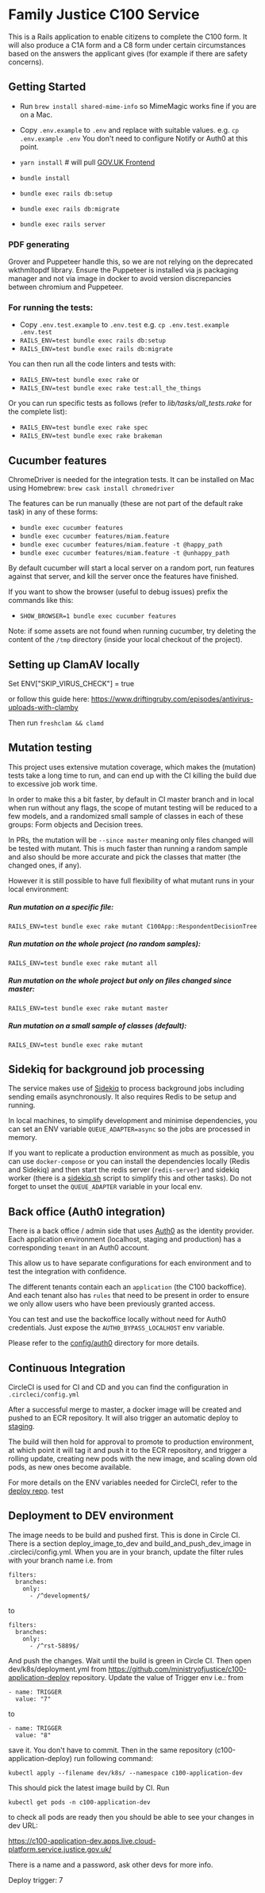 # Family Justice C100 Service

This is a Rails application to enable citizens to complete the C100 form. It will also produce a C1A form and a C8 form under certain circumstances based on the answers the applicant gives (for example if there are safety concerns).

## Getting Started

* Run `brew install shared-mime-info` so MimeMagic works fine if you are on a Mac.

* Copy `.env.example` to `.env` and replace with suitable values. e.g. `cp .env.example .env`
You don't need to configure Notify or Auth0 at this point.

* `yarn install` # will pull [GOV.UK Frontend](https://design-system.service.gov.uk)
* `bundle install`
* `bundle exec rails db:setup`
* `bundle exec rails db:migrate`
* `bundle exec rails server`

### PDF generating
Grover and Puppeteer handle this, so we are not relying on the deprecated wkthmltopdf library.
Ensure the Puppeteer is installed via js packaging manager and not via image in docker to avoid version discrepancies between chromium and Puppeteer.

### For running the tests:

* Copy `.env.test.example` to `.env.test` e.g. `cp .env.test.example .env.test`
* `RAILS_ENV=test bundle exec rails db:setup`
* `RAILS_ENV=test bundle exec rails db:migrate`

You can then run all the code linters and tests with:

* `RAILS_ENV=test bundle exec rake`
or
* `RAILS_ENV=test bundle exec rake test:all_the_things`

Or you can run specific tests as follows (refer to *lib/tasks/all_tests.rake* for the complete list):

* `RAILS_ENV=test bundle exec rake spec`
* `RAILS_ENV=test bundle exec rake brakeman`

## Cucumber features

ChromeDriver is needed for the integration tests. It can be installed on Mac using Homebrew: `brew cask install chromedriver`

The features can be run manually (these are not part of the default rake task) in any of these forms:

* `bundle exec cucumber features`
* `bundle exec cucumber features/miam.feature`
* `bundle exec cucumber features/miam.feature -t @happy_path`
* `bundle exec cucumber features/miam.feature -t @unhappy_path`

By default cucumber will start a local server on a random port, run features against that server, and kill the server once the features have finished.

If you want to show the browser (useful to debug issues) prefix the commands like this:

* `SHOW_BROWSER=1 bundle exec cucumber features`

Note: if some assets are not found when running cucumber, try deleting the content of the `/tmp` directory (inside your local checkout of the project).

## Setting up ClamAV locally

Set ENV["SKIP_VIRUS_CHECK"] = true

or follow this guide here: https://www.driftingruby.com/episodes/antivirus-uploads-with-clamby

Then run `freshclam && clamd`

## Mutation testing

This project uses extensive mutation coverage, which makes the (mutation) tests take a long time to run, and can end up with the CI killing the build due to excessive job work time.

In order to make this a bit faster, by default in CI master branch and in local when run without any flags, the scope of mutant testing will be reduced to a few models, and a randomized small sample of classes in each of these groups: Form objects and Decision trees.

In PRs, the mutation will be `--since master` meaning only files changed will be tested with mutant. This is much faster than running a random sample and also should be more accurate and pick the classes that matter (the changed ones, if any).

However it is still possible to have full flexibility of what mutant runs in your local environment:

##### Run mutation on a specific file:
`RAILS_ENV=test bundle exec rake mutant C100App::RespondentDecisionTree`

##### Run mutation on the whole project (no random samples):
`RAILS_ENV=test bundle exec rake mutant all`

##### Run mutation on the whole project but only on files changed since master:
`RAILS_ENV=test bundle exec rake mutant master`

##### Run mutation on a small sample of classes (default):
`RAILS_ENV=test bundle exec rake mutant`

## Sidekiq for background job processing

The service makes use of [Sidekiq](https://github.com/mperham/sidekiq) to process background jobs including sending
emails asynchronously. It also requires Redis to be setup and running.

In local machines, to simplify development and minimise dependencies, you can set an ENV variable `QUEUE_ADAPTER=async`
so the jobs are processed in memory.

If you want to replicate a production environment as much as possible, you can use `docker-compose` or you can install
the dependencies locally (Redis and Sidekiq) and then start the redis server (`redis-server`) and sidekiq worker (there
is a [sidekiq.sh](/sidekiq.sh) script to simplify this and other tasks).
Do not forget to unset the `QUEUE_ADAPTER` variable in your local env.

## Back office (Auth0 integration)

There is a back office / admin side that uses [Auth0](http://auth0.com) as the identity provider.
Each application environment (localhost, staging and production) has a corresponding `tenant` in an Auth0 account.

This allow us to have separate configurations for each environment and to test the integration with confidence.

The different tenants contain each an `application` (the C100 backoffice). And each tenant also has `rules` that need to
be present in order to ensure we only allow users who have been previously granted access.

You can test and use the backoffice locally without need for Auth0 credentials. Just expose the `AUTH0_BYPASS_LOCALHOST`
env variable.

Please refer to the [config/auth0](config/auth0) directory for more details.

## Continuous Integration

CircleCI is used for CI and CD and you can find the configuration in `.circleci/config.yml`

After a successful merge to master, a docker image will be created and pushed to an ECR repository.
It will also trigger an automatic deploy to [staging][k8s-staging].

The build will then hold for approval to promote to production environment, at which point it will tag it and push it to the ECR repository, and trigger a rolling update, creating new pods with the new image, and scaling down old pods, as new ones become available.

For more details on the ENV variables needed for CircleCI, refer to the [deploy repo][deploy-repo]. test

[taxtribs]: https://github.com/ministryofjustice/tax-tribunals-datacapture
[deploy-repo]: https://github.com/ministryofjustice/c100-application-deploy
[k8s-staging]: https://c100-application-staging.apps.live-1.cloud-platform.service.justice.gov.uk
[k8s-dev]: https://c100-application-dev.apps.live.cloud-platform.service.justice.gov.uk/

## Deployment to DEV environment
The image needs to be build and pushed first. This is done in Circle CI.
There is a section deploy_image_to_dev and build_and_push_dev_image in .circleci/config.yml.
When you are in your branch, update the filter rules with your branch name i.e.
from
```
filters:
  branches:
    only:
      - /^development$/
```
to
```
filters:
  branches:
    only:
      - /^rst-5889$/
```
And push the changes. Wait until the build is green in Circle CI.
Then open dev/k8s/deployment.yml from https://github.com/ministryofjustice/c100-application-deploy repository.
Update the value of Trigger env i.e.:
from
```
- name: TRIGGER
  value: "7"
```
to
```
- name: TRIGGER
  value: "8"
```

save it. You don't have to commit.
Then in the same repository (c100-application-deploy)
run following command:
```
kubectl apply --filename dev/k8s/ --namespace c100-application-dev
```
This should pick the latest image build by CI.
Run
```
kubectl get pods -n c100-application-dev
```
to check all pods are ready then you should be able to see your changes in dev URL:

https://c100-application-dev.apps.live.cloud-platform.service.justice.gov.uk/

There is a name and a password, ask other devs for more info.

Deploy trigger: 7
